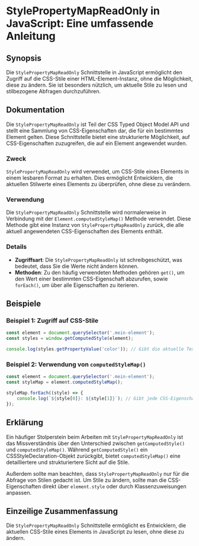 <!--
Meta Description: # StylePropertyMapReadOnly in JavaScript: Eine umfassende Anleitung ## Synopsis Die `StylePropertyMapReadOnly` Schnittstelle in JavaScript ermöglicht ...
Meta Keywords: die, css, element, stylepropertymapreadonly, stile
-->

# StylePropertyMapReadOnly in JavaScript: Eine umfassende Anleitung

## Synopsis
Die `StylePropertyMapReadOnly` Schnittstelle in JavaScript ermöglicht den Zugriff auf die CSS-Stile einer HTML-Element-Instanz, ohne die Möglichkeit, diese zu ändern. Sie ist besonders nützlich, um aktuelle Stile zu lesen und stilbezogene Abfragen durchzuführen.

## Dokumentation
Die `StylePropertyMapReadOnly` ist Teil der CSS Typed Object Model API und stellt eine Sammlung von CSS-Eigenschaften dar, die für ein bestimmtes Element gelten. Diese Schnittstelle bietet eine strukturierte Möglichkeit, auf CSS-Eigenschaften zuzugreifen, die auf ein Element angewendet wurden.

### Zweck
`StylePropertyMapReadOnly` wird verwendet, um CSS-Stile eines Elements in einem lesbaren Format zu erhalten. Dies ermöglicht Entwicklern, die aktuellen Stilwerte eines Elements zu überprüfen, ohne diese zu verändern.

### Verwendung
Die `StylePropertyMapReadOnly` Schnittstelle wird normalerweise in Verbindung mit der `Element.computedStyleMap()` Methode verwendet. Diese Methode gibt eine Instanz von `StylePropertyMapReadOnly` zurück, die alle aktuell angewendeten CSS-Eigenschaften des Elements enthält.

### Details
- **Zugriffsart**: Die `StylePropertyMapReadOnly` ist schreibgeschützt, was bedeutet, dass Sie die Werte nicht ändern können.
- **Methoden**: Zu den häufig verwendeten Methoden gehören `get()`, um den Wert einer bestimmten CSS-Eigenschaft abzurufen, sowie `forEach()`, um über alle Eigenschaften zu iterieren.

## Beispiele

### Beispiel 1: Zugriff auf CSS-Stile
```javascript
const element = document.querySelector('.mein-element');
const styles = window.getComputedStyle(element);

console.log(styles.getPropertyValue('color')); // Gibt die aktuelle Textfarbe des Elements zurück
```

### Beispiel 2: Verwendung von `computedStyleMap()`
```javascript
const element = document.querySelector('.mein-element');
const styleMap = element.computedStyleMap();

styleMap.forEach((style) => {
    console.log(`${style[0]}: ${style[1]}`); // Gibt jede CSS-Eigenschaft und ihren Wert aus
});
```

## Erklärung
Ein häufiger Stolperstein beim Arbeiten mit `StylePropertyMapReadOnly` ist das Missverständnis über den Unterschied zwischen `getComputedStyle()` und `computedStyleMap()`. Während `getComputedStyle()` ein CSSStyleDeclaration-Objekt zurückgibt, bietet `computedStyleMap()` eine detailliertere und strukturiertere Sicht auf die Stile. 

Außerdem sollte man beachten, dass `StylePropertyMapReadOnly` nur für die Abfrage von Stilen gedacht ist. Um Stile zu ändern, sollte man die CSS-Eigenschaften direkt über `element.style` oder durch Klassenzuweisungen anpassen.

## Einzeilige Zusammenfassung
Die `StylePropertyMapReadOnly` Schnittstelle ermöglicht es Entwicklern, die aktuellen CSS-Stile eines Elements in JavaScript zu lesen, ohne diese zu ändern.